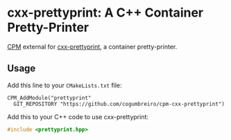 # cxx-prettyprint: A C++ Container Pretty-Printer
[CPM](http://cpm.rocks) external for
[cxx-prettyprint](http://louisdx.github.io/cxx-prettyprint/), a container
pretty-printer.

## Usage

Add this line to your `CMakeLists.txt` file:
```
CPM_AddModule("prettyprint"
  GIT_REPOSITORY "https://github.com/cogumbreiro/cpm-cxx-prettyprint")
```

Add this to your C++ code to use cxx-prettyprint:
```c++
#include <prettyprint.hpp>
```

